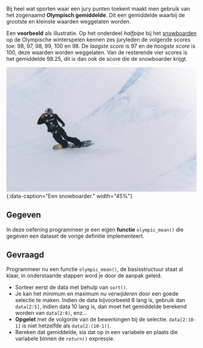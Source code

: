 Bij heel wat sporten waar een jury punten toekent maakt men gebruik van het zogenaamd **Olympisch gemiddelde**. Dit een gemiddelde waarbij de grootste en kleinste waarden weggelaten worden.

Een **voorbeeld** als illustratie. Op het onderdeel *halfpipe* bij het <a href="https://nl.wikipedia.org/wiki/Snowboarden" target="_blank">snowboarden</a> op de Olympische winterspelen kennen zes juryleden de volgende scores toe: 98, 97, 98, 99, 100 en 98. De *laagste score* is 97 en de *hoogste score* is 100, deze waarden worden weggelaten. Van de resterende vier scores is het gemiddelde 98.25, dit is dan ook de score die de snowboarder krijgt.

![Een snowboarder.](media/patrick-t-kindt.jpg "Foto door Patrick T'Kindt op Unsplash."){:data-caption="Een snowboarder." width="45%"}

## Gegeven

In deze oefening programmeer je een eigen **functie** `olympic_mean()` die gegeven een dataset de vorige definitie implementeert.

## Gevraagd

Programmeer nu een functie `olympic_mean()`, de basisstructuur staat al klaar, in onderstaande stappen word je door de aanpak geleid.

- Sorteer eerst de data met behulp van `sort()`.
- Je kan het minimum en maximum nu *verwijderen* door een goede selectie te maken. Indien de data bijvoorbeeld 6 lang is, gebruik dan `data[2:5]`, indien data 10 lang is, dan moet het gemiddelde berekend worden van `data[2:9]`, enz...
- **Opgelet** met de volgorde van de bewerkingen bij de selectie. `data[2:10-1]` is niet hetzelfde als `data[2:(10-1)]`.
- Bereken dat gemiddelde, sla dat op in een variabele en plaats die variabele binnen de `return()` expressie.